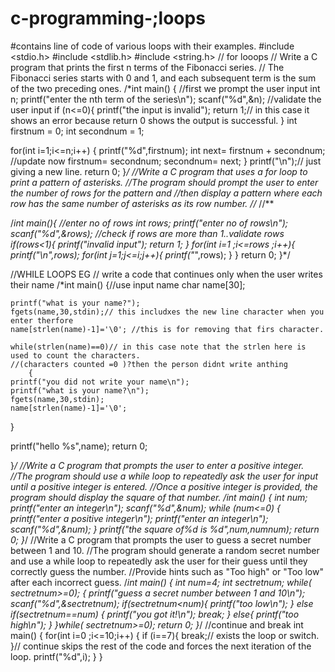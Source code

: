 # c-programming-;loops

#contains line of code of various loops with their examples.
#include <stdio.h>
#include <stdlib.h>
#include <string.h>
// for looops
// Write a C program that prints the first n terms of the Fibonacci series.
// The Fibonacci series starts with 0 and 1, and each subsequent term is the sum of the two preceding ones.
/*int main()
{
  //first we prompt the user input
  int n;
  printf("enter the nth term of the series\n");
  scanf("%d",&n);
//validate the user input
if (n<=0){
    printf("the input is invalid");
return 1;// in this case it shows an error because return 0 shows the output is successful.
}
int firstnum = 0;
int secondnum = 1;

for(int i=1;i<=n;i++)
    {
    printf("%d",firstnum);
int next= firstnum + secondnum;
//update now
firstnum= secondnum;
secondnum= next;
}
printf("\n");// just giving a new line.
return 0;
}*/
//Write a C program that uses a for loop to print a pattern of asterisks.
//The program should prompt the user to enter the number of rows for the pattern and
//then display a pattern where each row has the same number of asterisks as its row number.
//*
//**

/*int main(){
//enter no of rows
int rows;
printf("enter no of rows\n");
scanf("%d",&rows);
//check if rows are more than 1..validate rows
if(rows<1){
    printf("invalid input");
    return 1;
}
for(int i=1 ;i<=rows ;i++){
    printf("\n",rows);
        for(int j=1;j<=i;j++){
        printf("*",rows);
        }
}
  return 0;
}*/

//WHILE LOOPS EG
// write a code that continues only when the user writes their name
/*int main()
{//use input name
    char name[30];

    printf("what is your name?");
    fgets(name,30,stdin);// this includxes the new line character when you enter therfore
    name[strlen(name)-1]='\0'; //this is for removing that firs character.

    while(strlen(name)==0)// in this case note that the strlen here is used to count the characters.
    //(characters counted =0 )?then the person didnt write anthing
        {
    printf("you did not write your name\n");
    printf("what is your name?\n");
    fgets(name,30,stdin);
    name[strlen(name)-1]='\0';
}

printf("hello %s",name);
return 0;

}*/
//Write a C program that prompts the user to enter a positive integer.
//The program should use a while loop to repeatedly ask the user for input until a positive integer is entered.
//Once a positive integer is provided, the program should display the square of that number.
/*int main()
{
    int num;
printf("enter an integer\n");
scanf("%d",&num);
while (num<=0)
    {
        printf("enter a positive integer\n");
printf("enter an integer\n");
scanf("%d",&num);
}
printf("the square of%d is %d",num,num*num);
return 0;
}*/
//Write a C program that prompts the user to guess a secret number between 1 and 10.
//The program should generate a random secret number and use a while loop to repeatedly ask the user for their guess until they correctly guess the number.
//Provide hints such as "Too high" or "Too low" after each incorrect guess.
/*int main()
{
    int num=4;
   int sectretnum;
while( sectretnum>=0);
{
    printf("guess a secret number between 1 and 10\n");
    scanf("%d",&sectretnum);
    if(sectretnum<num){
        printf("too low\n");
    }
        else if(sectretnum==num)
        {
            printf("you got it!\n");
            break;
        }
        else{
            printf("too high\n");
        }
}while( sectretnum>=0);
return 0;
}*/
//continue and break
int main()
{
    for(int i=0 ;i<=10;i++)
    {
        if (i==7){
            break;// exists the loop or switch.
        }// continue  skips the rest of the code and forces the next iteration of the loop.
        printf("%d",i);
    }
}

